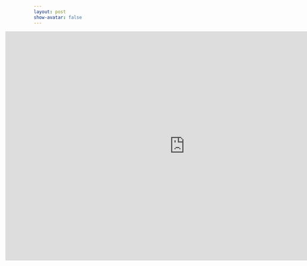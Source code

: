 ```yaml
---
layout: post
show-avatar: false
---
```


<div id="contentframe" style="position:relative; left:-15%">
	<iframe
	src="https://embed.kumu.io/5907495289f26a66de968b65c790d8e8?settings=0"
		width="959" height="612" frameborder="0"></iframe></div>
